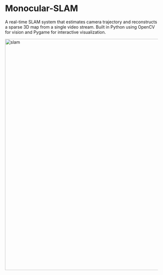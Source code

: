 # Monocular-SLAM

A real-time SLAM system that estimates camera trajectory and reconstructs a sparse 3D map from a single video stream. Built in Python using OpenCV for vision and Pygame for interactive visualization.

<img width="1355" height="764" alt="slam" src="https://github.com/user-attachments/assets/d15dc11d-b8c0-4730-bb0c-b3a5650143ad" />
